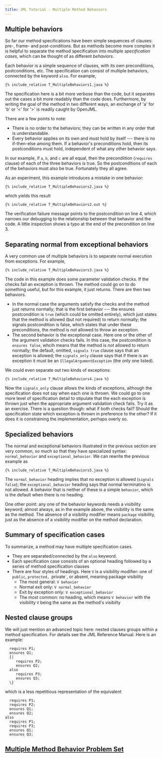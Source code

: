 ```yaml
---
title: JML Tutorial - Multiple Method Behaviors
---
```


## Multiple behaviors

So far our method specifications have been simple sequences of clauses: pre-, frame- and post-conditions.
But as methods become more complex it is helpful to separate the method specification into multiple 
 _specification cases_, which can be thought of as different _behaviors_.

Each behavior is a simple sequence of clauses, with its own preconditions, postconditions, etc.
The specification can consist of multiple behaviors, connected by the keyword `also`.
For example,
```
{% include_relative T_MultipleBehaviors1.java %}
```
The specification here is a bit more verbose than the code, but it separates out the cases a bit more readably than the code does.
Furthermore, by writing the goal of the method in two different ways, an exchange of 'a' for 'b' or '<' for '>' is readily caught by OpenJML.

There are a few points to note:
* There is no order to the behaviors; they can be written in any order that is understandable.
* Every behavior applies on its own and must hold by itself --- there is no if-then-else  among them. If a behavior's preconditions hold,
then its postconditions must hold, independent of what any other behavior says.

In our example, if `a`, `b`, and `c` are all equal, then the precondiition (`requires` clause) of each of the three behaviors is true.
So the postconditions of each of the behaviors must also be true.  Fortunately they all agree.

As an experiment, this example introduces a mistake in one behavior:
```
{% include_relative T_MultipleBehaviors2.java %}
```
which yields this result
```
{% include_relative T_MultipleBehaviors2.out %}
```
The verification failure message points to the postcondition on line 4, which narrows our debugging to the relationship between
that behavior and the code. A little inspection shows a typo at the end of the precondition on line 3.

## Separating normal from exceptional behaviors

A very common use of multiple behaviors is to separate normal execution from exceptions. For example,
```
{% include_relative T_MultipleBehaviors3.java %}
```
The code in this example does some parameter validation checks. If the checks fail an exception is thrown.
The method could go on to do something useful, but for this example, it just returns.
There are then two behaviors. 
* In the normal case the arguments satisfy the checks and the method just returns normally;
that is the first behavior --- the ensures postcondition is `true` (which could be omitted entirely), which just states that
the method is allowed (but not required) to return normally; the signals postcondition is false, which states that under
these preconditions, the method is _not_ allowed to throw an exception.
* The second behavior is the exceptional case. Here one or the other of the argument validation checks fails. In this case, the postcondition is `ensures false`, whcih means that the method is _not_ allowed to return normally; the default, omitted, `signals true` clause says that an exception is allowed; the `signals_only` clause says that if there is an exception it must be an `IllegalArgumentException` (the only one listed).

We could even separate out two kinds of exceptions:
```
{% include_relative T_MultipleBehaviors4.java %}
```
Now the `signals_only` clause allows the kinds of exceptions, although the specification does not say when each one is thrown. We could go to one more level of specification detail to stipulate that the each exception is thrown just when the appropriate argument validation check fails. Try it as an exercise. There is a question though: what if both checks fail? Should the specification state which exception is thrown in preference to the other? If it does it is constraining the implementation, perhaps overly so.

## Specialized behaviors

The normal and exceptional behaviors illustrated in the previous section are very common, so much so that they have specialized syntax: `normal_behavior` and `exceptional_behavior`. We can rewrite the previous example as 
```
{% include_relative T_MultipleBehaviors5.java %}
```
The `normal_behavior` heading implies that no exception is allowed (`signals false`); the `exceptional_behavior` heading says that normal terminatino is not allowed.
A behavior that is neither of these is a simple `behavior`, which is the default when there is no heading.

One other point: any one of the behavior keywords needs a visibility keyword; almost always, as in the example above, the visibility is the same as the method. The absence of a visibility modifier means `package` visibility, just as the absence of a visibility modifier on the method declaration.

## Summary of specification cases

To summarize, a method may have multiple specification cases. 
* They are separated/connected by the `also` keyword. 
* Each specification case consists of an optional heading followed by a series of method specification clauses
* There are four styles of headings. Here `V` is a visibility modifier: one of `public`, `protected, `private`, or absent, meaning package visibility
  * The most general: `V behavior`
  * Normal exit only: `V normal_behavior`
  * Exit by exception only: `V exceptional_behavior`
  * The most common: no heading, which means `V behavior` with the visibility `V` being the same as the method's visibilty


## Nested clause groups

We will just mention an advanced topic here: nested clauses groups within a method specification. For details see the JML Reference Manual.
Here is an example:
```
  requires P1;
  ensures Q1;
  {|
     requires P2;
     ensures Q2;
  also
     requires P3;
     ensures Q3;
  \}
```
which is a less repetitious representation of the equivalent
```
  requires P1;
  requires P2;
  ensures Q1;
  ensures Q2;
also
  requires P1;
  requires P3;
  ensures Q1;
  ensures Q3;
```

## **[Multiple Method Behavior Problem Set](https://www.openjml.org/tutorial/exercises/MultMethodBehaviorEx.html)**
